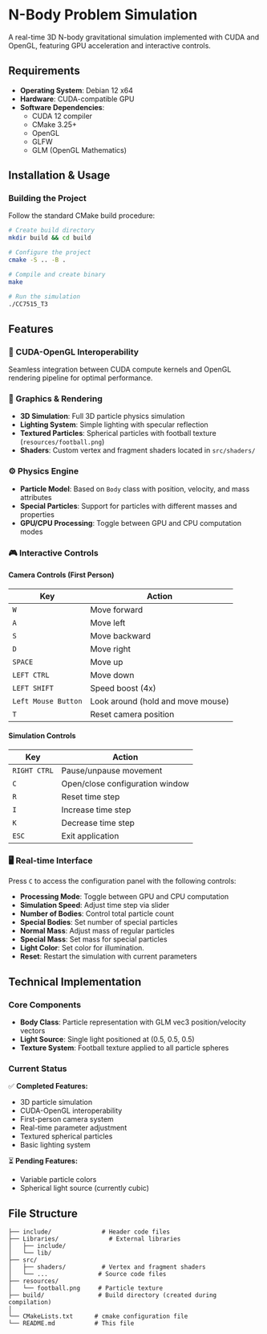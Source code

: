 # N-Body Problem Simulation

A real-time 3D N-body gravitational simulation implemented with CUDA and OpenGL, featuring GPU acceleration and interactive controls.

## Requirements

- **Operating System**: Debian 12 x64
- **Hardware**: CUDA-compatible GPU
- **Software Dependencies**:
    - CUDA 12 compiler
    - CMake 3.25+
    - OpenGL
    - GLFW
    - GLM (OpenGL Mathematics)

## Installation & Usage

### Building the Project

Follow the standard CMake build procedure:

```bash
# Create build directory
mkdir build && cd build

# Configure the project
cmake -S .. -B .

# Compile and create binary
make

# Run the simulation
./CC7515_T3
```

## Features

### 🔧 CUDA-OpenGL Interoperability
Seamless integration between CUDA compute kernels and OpenGL rendering pipeline for optimal performance.

### 🎨 Graphics & Rendering
- **3D Simulation**: Full 3D particle physics simulation
- **Lighting System**: Simple lighting with specular reflection
- **Textured Particles**: Spherical particles with football texture (`resources/football.png`)
- **Shaders**: Custom vertex and fragment shaders located in `src/shaders/`

### ⚙️ Physics Engine
- **Particle Model**: Based on `Body` class with position, velocity, and mass attributes
- **Special Particles**: Support for particles with different masses and properties
- **GPU/CPU Processing**: Toggle between GPU and CPU computation modes

### 🎮 Interactive Controls

#### Camera Controls (First Person)
| Key | Action |
|-----|--------|
| `W` | Move forward |
| `A` | Move left |
| `S` | Move backward |
| `D` | Move right |
| `SPACE` | Move up |
| `LEFT CTRL` | Move down |
| `LEFT SHIFT` | Speed boost (4x) |
| `Left Mouse Button` | Look around (hold and move mouse) |
| `T` | Reset camera position |

#### Simulation Controls
| Key          | Action                          |
|--------------|---------------------------------|
| `RIGHT CTRL` | Pause/unpause movement          |
| `C`          | Open/close configuration window |
| `R`          | Reset time step                 |
| `I`          | Increase time step              |
| `K`          | Decrease time step              |
| `ESC`        | Exit application                |

### 🖥️ Real-time Interface

Press `C` to access the configuration panel with the following controls:

- **Processing Mode**: Toggle between GPU and CPU computation
- **Simulation Speed**: Adjust time step via slider
- **Number of Bodies**: Control total particle count
- **Special Bodies**: Set number of special particles
- **Normal Mass**: Adjust mass of regular particles
- **Special Mass**: Set mass for special particles
- **Light Color**: Set color for illumination.
- **Reset**: Restart the simulation with current parameters

## Technical Implementation

### Core Components
- **Body Class**: Particle representation with GLM vec3 position/velocity vectors
- **Light Source**: Single light positioned at (0.5, 0.5, 0.5)
- **Texture System**: Football texture applied to all particle spheres

### Current Status
✅ **Completed Features:**
- 3D particle simulation
- CUDA-OpenGL interoperability
- First-person camera system
- Real-time parameter adjustment
- Textured spherical particles
- Basic lighting system

⏳ **Pending Features:**
- Variable particle colors
- Spherical light source (currently cubic)

## File Structure
```
├── include/              # Header code files
├── Libraries/              # External libraries
│   ├── include/          
│   └── lib/              
├── src/
│   ├── shaders/          # Vertex and fragment shaders
│   └── ...              # Source code files
├── resources/
│   └── football.png     # Particle texture
├── build/               # Build directory (created during compilation)
│
└── CMakeLists.txt      # cmake configuration file
└── README.md           # This file
```